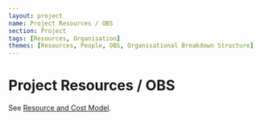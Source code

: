 ```yaml
---
layout: project
name: Project Resources / OBS
section: Project
tags: [Resources, Organisation]
themes: [Resources, People, OBS, Organisational Breakdown Structure]
---
```

# Project Resources / OBS

See [Resource and Cost Model](resource_and_cost_modelling).
